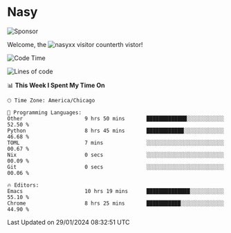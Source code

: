 # Nasy

<!--
<p align="center">
<img height="200" src="https://github-readme-stats.vercel.app/api?username=nasyxx&count_private=true&show_icons=true&theme=dracula&include_all_commits=true"/>
<img height="200" src="https://github-readme-stats.vercel.app/api/top-langs/?username=nasyxx&theme=dracula&hide=html,jupyter+notebook&count_private=true&show_icons=true"/>
</p>

  
----------------
-->

![Sponsor](https://img.shields.io/static/v1.svg?label=Sponsor&message=%E2%9D%A4&logo=GitHub&style=flat&color=pink)
 
Welcome, the ![nasyxx visitor counter](https://count.getloli.com/get/@nasyxx?theme=rule34)th vistor!
 
<!--START_SECTION:waka-->
![Code Time](http://img.shields.io/badge/Code%20Time-4%2C272%20hrs%2038%20mins-blue)

![Lines of code](https://img.shields.io/badge/From%20Hello%20World%20I%27ve%20Written-6.3%20million%20lines%20of%20code-blue)

📊 **This Week I Spent My Time On** 

```text
🕑︎ Time Zone: America/Chicago

💬 Programming Languages: 
Other                    9 hrs 50 mins       █████████████░░░░░░░░░░░░   52.50 % 
Python                   8 hrs 45 mins       ████████████░░░░░░░░░░░░░   46.68 % 
TOML                     7 mins              ░░░░░░░░░░░░░░░░░░░░░░░░░   00.67 % 
Nix                      0 secs              ░░░░░░░░░░░░░░░░░░░░░░░░░   00.09 % 
Git                      0 secs              ░░░░░░░░░░░░░░░░░░░░░░░░░   00.06 % 

🔥 Editors: 
Emacs                    10 hrs 19 mins      ██████████████░░░░░░░░░░░   55.10 % 
Chrome                   8 hrs 25 mins       ███████████░░░░░░░░░░░░░░   44.90 % 
```


 Last Updated on 29/01/2024 08:32:51 UTC
<!--END_SECTION:waka-->

<!-- ![visitors](https://visitor-badge.laobi.icu/badge?page_id=nasyxx.nasyxx) -->
